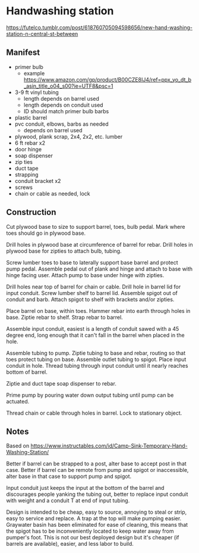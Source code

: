 # Handwashing station

https://futelco.tumblr.com/post/618760705094598656/new-hand-washing-station-n-central-st-between

## Manifest

- primer bulb
    - example https://www.amazon.com/gp/product/B00CZE8IJ4/ref=ppx_yo_dt_b_asin_title_o04_s00?ie=UTF8&psc=1
- 3-9 ft vinyl tubing
    - length depends on barrel used
    - length depends on conduit used
    - ID should match primer bulb barbs
- plastic barrel
- pvc conduit, elbows, barbs as needed
    - depends on barrel used
- plywood, plank scrap, 2x4, 2x2, etc. lumber
- 6 ft rebar x2
- door hinge
- soap dispenser
- zip ties
- duct tape
- strapping
- conduit bracket x2
- screws
- chain or cable as needed, lock

## Construction

Cut plywood base to size to support barrel, toes, bulb pedal. Mark where toes should go in plywood base.

Drill holes in plywood base at circumference of barrel for rebar. Drill holes in plywood base for zipties to attach bulb, tubing.

Screw lumber toes to base to laterally support base barrel and protect pump pedal. Assemble pedal out of plank and hinge and attach to base with hinge facing user. Attach pump to base under hinge with zipties.

Drill holes near top of barrel for chain or cable. Drill hole in barrel lid for input conduit. Screw lumber shelf to barrel lid. Assemble spigot out of conduit and barb. Attach spigot to shelf with brackets and/or zipties.

Place barrel on base, within toes. Hammer rebar into earth through holes in base. Ziptie rebar to shelf. Strap rebar to barrel.

Assemble input conduit, easiest is a length of conduit sawed with a 45 degree end, long enough that it can't fall in the barrel when placed in the hole.

Assemble tubing to pump. Ziptie tubing to base and rebar, routing so that toes protect tubing on base. Assemble outlet tubing to spigot. Place input conduit in hole. Thread tubing through input conduit until it nearly reaches bottom of barrel.

Ziptie and duct tape soap dispenser to rebar.

Prime pump by pouring water down output tubing until pump can be actuated.

Thread chain or cable through holes in barrel. Lock to stationary object.

## Notes

Based on https://www.instructables.com/id/Camp-Sink-Temporary-Hand-Washing-Station/

Better if barrel can be strapped to a post, alter base to accept post in that case. Better if barrel can be remote from pump and spigot or inaccessible, alter base in that case to support pump and spigot.

Input conduit just keeps the input at the bottom of the barrel and discourages people yanking the tubing out, better to replace input conduit with weight and a conduit T at end of input tubing.

Design is intended to be cheap, easy to source, annoying to steal or strip, easy to service and replace. A trap at the top will make pumping easier. Graywater basin has been eliminated for ease of cleaning, this means that the spigot has to be inconveniently located to keep water away from pumper's foot. This is not our best deployed design but it's cheaper (if barrels are available), easier, and less labor to build.
